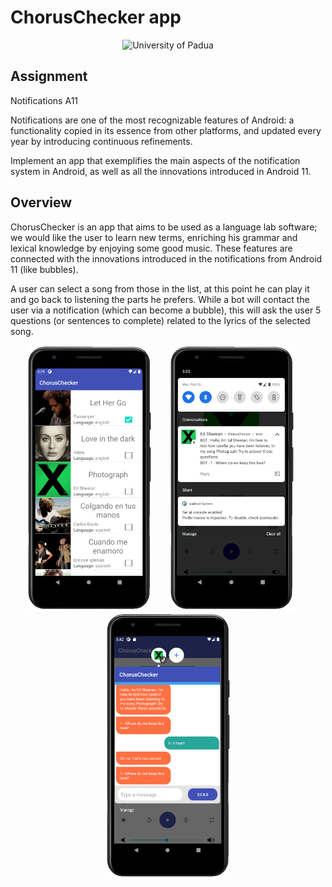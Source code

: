 # ChorusChecker app

<p align="center">
    <img src="https://www.unidformazione.com/wp-content/uploads/2018/04/unipd-universita-di-padova.png" width="250" alt="University of Padua"/>
</p>

## Assignment

Notifications A11

Notifications are one of the most recognizable features of Android: a functionality copied in its essence from other platforms, and updated every year by introducing continuous refinements.

Implement an app that exemplifies the main aspects of the notification system in Android, as well as all the innovations introduced in Android 11.

## Overview

ChorusChecker is an app that aims to be used as a language lab software; we would like the user to learn new terms, enriching his grammar and lexical knowledge by enjoying some good music. These features are connected with the innovations introduced in the notifications from Android 11 (like bubbles).

A user can select a song from those in the list, at this point he can play it and go back to listening the parts he prefers. While a bot will contact the user via a notification (which can become a bubble), this will ask the user 5 questions (or sentences to complete) related to the lyrics of the selected song.

<p align="center">
    <a href="https://github.com/pietrovalente/ChorusChecker-app-programming-embedded-systems/blob/main/images/Home.png"><img src="https://github.com/pietrovalente/ChorusChecker-app-programming-embedded-systems/blob/main/images/Home.png" alt="" width="200px"></a>
    &nbsp;
    &nbsp;
    &nbsp;
        <a href="https://github.com/pietrovalente/ChorusChecker-app-programming-embedded-systems/blob/main/images/Notification.png"><img src="https://github.com/pietrovalente/ChorusChecker-app-programming-embedded-systems/blob/main/images/Notification.png" alt="" width="200px"></a>
    &nbsp;
    &nbsp;
    &nbsp;
        <a href="https://github.com/pietrovalente/ChorusChecker-app-programming-embedded-systems/blob/main/images/Bubble.png"><img src="https://github.com/pietrovalente/ChorusChecker-app-programming-embedded-systems/blob/main/images/Bubble.png" alt="" width="200px"></a>
</p>
